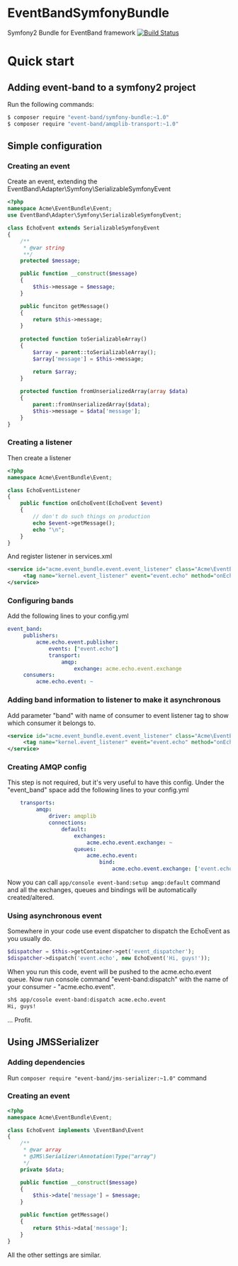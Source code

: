 EventBandSymfonyBundle
======================

Symfony2 Bundle for EventBand framework [![Build Status](https://travis-ci.org/event-band/band-symfony-bundle.svg?branch=1.0.x)](https://travis-ci.org/event-band/band-symfony-bundle)

# Quick start
## Adding event-band to a symfony2 project
Run the following commands:
``` bash
$ composer require "event-band/symfony-bundle:~1.0"
$ composer require "event-band/amqplib-transport:~1.0"
```

## Simple configuration
### Creating an event
Create an event, extending the EventBand\Adapter\Symfony\SerializableSymfonyEvent
``` php
<?php
namespace Acme\EventBundle\Event;
use EventBand\Adapter\Symfony\SerializableSymfonyEvent;

class EchoEvent extends SerializableSymfonyEvent
{
    /**
     * @var string
     **/
    protected $message;

    public function __construct($message)
    {
        $this->message = $message;
    }

    public funciton getMessage()
    {
        return $this->message;
    }
    
    protected function toSerializableArray()
    {
        $array = parent::toSerializableArray();
        $array['message'] = $this->message;

        return $array;
    }
    
    protected function fromUnserializedArray(array $data)
    {
        parent::fromUnserializedArray($data);
        $this->message = $data['message'];
    }
}
```
### Creating a listener
Then create a listener
```php
<?php
namespace Acme\EventBundle\Event;

class EchoEventListener
{
    public function onEchoEvent(EchoEvent $event)
    {
        // don't do such things on production
        echo $event->getMessage();
        echo "\n";
    }
}
```
And register listener in services.xml
```xml
<service id="acme.event_bundle.event.event_listener" class="Acme\EventBundle\EchoEventListener">
     <tag name="kernel.event_listener" event="event.echo" method="onEchoEvent"/>
</service>
```
### Configuring bands
Add the following lines to your config.yml
```yml
event_band:
     publishers:
         acme.echo.event.publisher:
             events: ["event.echo"]
             transport:
                 amqp:
                     exchange: acme.echo.event.exchange
     consumers:
         acme.echo.event: ~
```
### Adding band information to listener to make it asynchronous
Add parameter "band" with name of consumer to event listener tag to show which consumer it belongs to.
```xml
<service id="acme.event_bundle.event.event_listener" class="Acme\EventBundle\EchoEventListener">
     <tag name="kernel.event_listener" event="event.echo" method="onEchoEvent" band="acme.echo.event"/>
</service>
```
### Creating AMQP config
This step is not required, but it's very useful to have this config.
Under the "event_band" space add the following lines to your config.yml
```yml
    transports:
         amqp:
             driver: amqplib
             connections:
                 default:
                     exchanges:
                         acme.echo.event.exchange: ~
                     queues:
                         acme.echo.event:
                             bind:
                                 acme.echo.event.exchange: ['event.echo']
```
Now you can call `app/console event-band:setup amqp:default` command and all the exchanges, queues and bindings will be
automatically created/altered.
### Using asynchronous event
Somewhere in your code use event dispatcher to dispatch the EchoEvent as you usually do.
```php
$dispatcher = $this->getContainer->get('event_dispatcher');
$dispatcher->dispatch('event.echo', new EchoEvent('Hi, guys!'));
```
When you run this code, event will be pushed to the acme.echo.event queue.
Now run console command "event-band:dispatch" with the name of your consumer - "acme.echo.event".
```bash
sh$ app/cosole event-band:dispatch acme.echo.event
Hi, guys!
```
...
Profit.

## Using JMSSerializer
### Adding dependencies
Run `composer require "event-band/jms-serializer:~1.0"` command
### Creating an event
``` php
<?php
namespace Acme\EventBundle\Event;

class EchoEvent implements \EventBand\Event
{
    /**
     * @var array
     * @JMS\Serializer\Annotation\Type("array")
     */
    private $data;

    public function __construct($message)
    {
        $this->date['message'] = $message;
    }

    public function getMessage()
    {
        return $this->data['message'];
    }
}
```
All the other settings are similar.